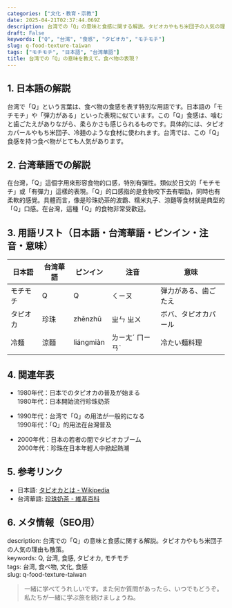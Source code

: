 ```yaml
---
categories: ["文化・教育・宗教"]
date: 2025-04-21T02:37:44.069Z
description: 台湾での「Q」の意味と食感に関する解説。タピオカやもち米団子の人気の理由も散策。
draft: False
keywords: ["Q", "台湾", "食感", "タピオカ", "モチモチ"]
slug: q-food-texture-taiwan
tags: ["モチモチ", "日本語", "台湾華語"]
title: 台湾での「Q」の意味を教えて。食べ物の表現？
---
```




## 1. 日本語の解説  
台湾で「Q」という言葉は、食べ物の食感を表す特別な用語です。日本語の「モチモチ」や「弾力がある」といった表現に似ています。この「Q」食感は、噛むと歯ごたえがありながら、柔らかさも感じられるものです。具体的には、タピオカパールやもち米団子、冷麺のような食材に使われます。台湾では、この「Q」食感を持つ食べ物がとても人気があります。

## 2. 台湾華語での解説  
在台灣，「Q」這個字用來形容食物的口感，特別有彈性。類似於日文的「モチモチ」或「有彈力」這樣的表現。「Q」的口感指的是食物咬下去有嚼勁，同時也有柔軟的感覺。具體而言，像是珍珠奶茶的波霸、糯米丸子、涼麵等食材就是典型的「Q」口感。在台灣，這種「Q」的食物非常受歡迎。

## 3. 用語リスト（日本語・台湾華語・ピンイン・注音・意味）  

| 日本語     | 台湾華語    | ピンイン | 注音    | 意味                   |
|------------|-------------|----------|---------|------------------------|
| モチモチ    | Q         | Q        | ㄑㄧㄡ   | 弾力がある、歯ごたえ   |
| タピオカ   | 珍珠       | zhēnzhū  | ㄓㄣ ㄓㄨ| ボバ、タピオカパール    |
| 冷麺       | 涼麵       | liángmiàn| ㄌㄧㄤˊ ㄇㄧㄢˋ | 冷たい麺料理           |

## 4. 関連年表

- 1980年代：日本でのタピオカの普及が始まる  
   1980年代：日本開始流行珍珠奶茶  

- 1990年代：台湾で「Q」の用法が一般的になる  
   1990年代：「Q」的用法在台灣普及     

- 2000年代：日本の若者の間でタピオカブーム  
   2000年代：珍珠在日本年輕人中掀起熱潮  

## 5. 参考リンク  
- 日本語: [タピオカとは - Wikipedia](https://ja.wikipedia.org/wiki/タピオカ)  
- 台湾華語: [珍珠奶茶 - 維基百科](https://zh.wikipedia.org/wiki/珍珠奶茶)

## 6. メタ情報（SEO用）  
description: 台湾での「Q」の意味と食感に関する解説。タピオカやもち米団子の人気の理由も散策。  
keywords: Q, 台湾, 食感, タピオカ, モチモチ  
tags: 台湾, 食べ物, 文化, 食感  
slug: q-food-texture-taiwan  

> 一緒に学べてうれしいです。また何か質問があったら、いつでもどうぞ。私たちが一緒に学ぶ旅を続けましょうね。